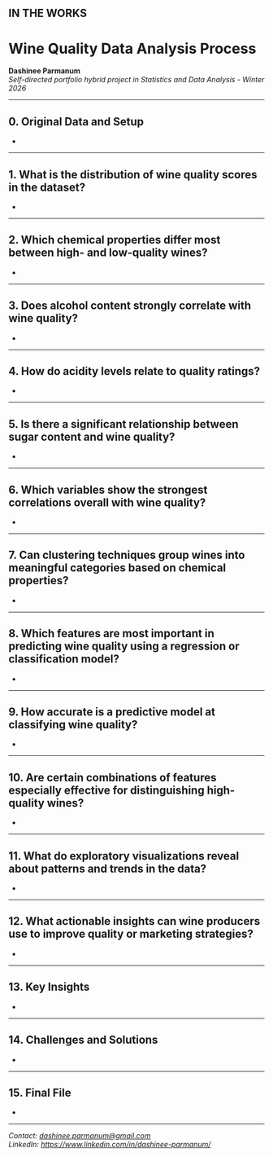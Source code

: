 ## IN THE WORKS

# Wine Quality Data Analysis Process

**Dashinee Parmanum**  
*Self-directed portfolio hybrid project in Statistics and Data Analysis - Winter 2026*

---
## 0. Original Data and Setup
- 

---
## 1. What is the distribution of wine quality scores in the dataset?
- 

---
## 2. Which chemical properties differ most between high- and low-quality wines?
- 

---
## 3. Does alcohol content strongly correlate with wine quality?
- 

---
## 4. How do acidity levels relate to quality ratings?
- 

---
## 5. Is there a significant relationship between sugar content and wine quality?
- 

---
## 6. Which variables show the strongest correlations overall with wine quality?
- 

---
## 7. Can clustering techniques group wines into meaningful categories based on chemical properties?
- 

---
## 8. Which features are most important in predicting wine quality using a regression or classification model?
- 

---
## 9. How accurate is a predictive model at classifying wine quality?
- 

---
## 10. Are certain combinations of features especially effective for distinguishing high-quality wines?
- 

---
## 11. What do exploratory visualizations reveal about patterns and trends in the data?
- 

---
## 12. What actionable insights can wine producers use to improve quality or marketing strategies?
- 

---
## 13. Key Insights
- 

---
## 14. Challenges and Solutions
- 

---
## 15. Final File
- 

---
*Contact: dashinee.parmanum@gmail.com*  
*LinkedIn: https://www.linkedin.com/in/dashinee-parmanum/*
